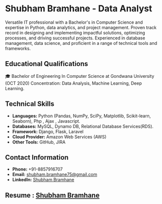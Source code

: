 # Shubham Bramhane - Data Analyst

Versatile IT professional with a Bachelor's in Computer Science and expertise in Python, data analytics, and project management. Proven track record in designing and implementing impactful solutions, optimizing processes, and driving successful projects. Experienced in database management, data science, and proficient in a range of technical tools and frameworks.

## Educational Qualifications
🎓 Bachelor of Engineering In Computer Science at Gondwana University (OCT 2020)
Concentration: Data Analysis, Machine Learning, Deep Learning.

## Technical Skills
- **Languages:** Python (Pandas, NumPy, SciPy, Matplotlib, Scikit-learn, Seaborn), Php , Ajax , Javascript.
- **Databases:** MySQL, Dynamo DB, Relational Database Services(RDS).
- **Framework:** Django, Flask, Laravel
- **Cloud Provider:** Amazon Web Services (AWS)
- **Other Tools:** GitHub, JIRA

## Contact Information
- **Phone:** +91-8857916707
- **Email:** shubham.bramhane75@gmail.com
- **LinkedIn:** [Shubham Bramhane](https://www.linkedin.com/in/shubham1602/)

## Resume : [Shubham Bramhane](https://shubhambramhane.in/assets/resume/Shubham-Bramhane-resume.pdf)
